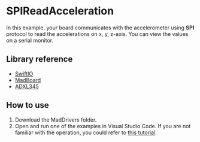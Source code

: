 # SPIReadAcceleration

In this example, your board communicates with the accelerometer using **SPI** protocol to read the accelerations on x, y, z-axis. You can view the values on a serial monitor.

## Library reference

* [SwiftIO](https://github.com/madmachineio/SwiftIO)
* [MadBoard](https://github.com/madmachineio/MadBoards)
* [ADXL345](https://github.com/madmachineio/MadDrivers/tree/main/Sources/ADXL345/ADXL345.swift)


## How to use

1. Download the MadDrivers folder.
2. Open and run one of the examples in Visual Studio Code. If you are not familiar with the operation, you could refer to [this tutorial](https://docs.madmachine.io/overview/advanced/run-example).
 